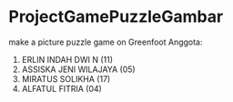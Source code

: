 # ProjectGamePuzzleGambar
make a picture puzzle game on Greenfoot
Anggota:
1. ERLIN INDAH DWI N (11)
2. ASSISKA JENI WILAJAYA (05)
3. MIRATUS SOLIKHA (17)
4. ALFATUL FITRIA (04)
